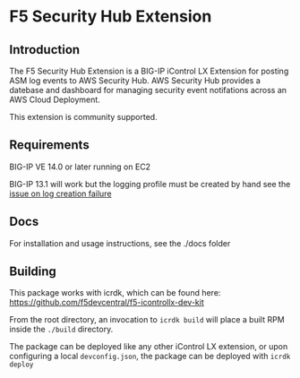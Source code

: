 # F5 Security Hub Extension

## Introduction

The F5 Security Hub Extension is a BIG-IP iControl LX Extension for posting ASM log events to AWS Security Hub. AWS Security Hub provides a datebase and dashboard for managing security event notifations across an AWS Cloud Deployment.

This extension is community supported.

## Requirements

BIG-IP VE 14.0 or later running on EC2

BIG-IP 13.1 will work but the logging profile must be created by hand see the [issue on log creation failure](https://github.com/f5devcentral/f5-security-hub-extension/issues/1)

## Docs

For installation and usage instructions, see the ./docs folder

## Building

This package works with icrdk, which can be found here: https://github.com/f5devcentral/f5-icontrollx-dev-kit

From the root directory, an invocation to `icrdk build` will place a built RPM inside the `./build` directory.

The package can be deployed like any other iControl LX extension, or upon configuring a local `devconfig.json`, the package can be deployed with `icrdk deploy`
